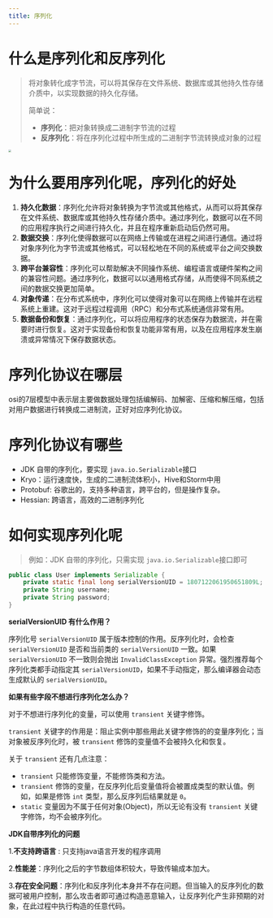 ```yaml
---
title: 序列化
---
```


# 什么是序列化和反序列化

>将对象转化成字节流，可以将其保存在文件系统、数据库或其他持久性存储介质中，以实现数据的持久化存储。
>
>简单说：
>
>- **序列化**：把对象转换成二进制字节流的过程
>- **反序列化**：将在序列化过程中所生成的二进制字节流转换成对象的过程

<img src="https://telegraph-image-2ni.pages.dev/file/1fff0f9d66252dbcbf26e.png" style="zoom:33%;" />



# 为什么要用序列化呢，序列化的好处

1. **持久化数据**：序列化允许将对象转换为字节流或其他格式，从而可以将其保存在文件系统、数据库或其他持久性存储介质中。通过序列化，数据可以在不同的应用程序执行之间进行持久化，并且在程序重新启动后仍然可用。
2. **数据交换**：序列化使得数据可以在网络上传输或在进程之间进行通信。通过将对象序列化为字节流或其他格式，可以轻松地在不同的系统或平台之间交换数据。
3. **跨平台兼容性**：序列化可以帮助解决不同操作系统、编程语言或硬件架构之间的兼容性问题。通过序列化，数据可以以通用格式存储，从而使得不同系统之间的数据交换更加简单。
4. **对象传递**：在分布式系统中，序列化可以使得对象可以在网络上传输并在远程系统上重建。这对于远程过程调用（RPC）和分布式系统通信非常有用。
5. **数据备份和恢复**：通过序列化，可以将应用程序的状态保存为数据流，并在需要时进行恢复。这对于实现备份和恢复功能非常有用，以及在应用程序发生崩溃或异常情况下保存数据状态。

# 序列化协议在哪层

osi的7层模型中表示层主要做数据处理包括编解码、加解密、压缩和解压缩，包括对用户数据进行转换成二进制流，正好对应序列化协议。

# 序列化协议有哪些

+ JDK 自带的序列化，要实现 `java.io.Serializable`接口
+ Kryo：运行速度快，生成的二进制流体积小，Hive和Storm中用
+ Protobuf: 谷歌出的，支持多种语言，跨平台的，但是操作复杂。
+ Hessian: 跨语言，高效的二进制序列化

# 如何实现序列化呢

>例如：JDK 自带的序列化，只需实现 `java.io.Serializable`接口即可

```java
public class User implements Serializable {
    private static final long serialVersionUID = 1807122061950651809L;
    private String username;
    private String password;
}
```

**serialVersionUID 有什么作用？**

序列化号 `serialVersionUID` 属于版本控制的作用。反序列化时，会检查 `serialVersionUID` 是否和当前类的 `serialVersionUID` 一致。如果 `serialVersionUID` 不一致则会抛出 `InvalidClassException` 异常。强烈推荐每个序列化类都手动指定其 `serialVersionUID`，如果不手动指定，那么编译器会动态生成默认的 `serialVersionUID`。

**如果有些字段不想进行序列化怎么办？**

对于不想进行序列化的变量，可以使用 `transient` 关键字修饰。

`transient` 关键字的作用是：阻止实例中那些用此关键字修饰的的变量序列化；当对象被反序列化时，被 `transient` 修饰的变量值不会被持久化和恢复。

关于 `transient` 还有几点注意：

- `transient` 只能修饰变量，不能修饰类和方法。
- `transient` 修饰的变量，在反序列化后变量值将会被置成类型的默认值。例如，如果是修饰 `int` 类型，那么反序列后结果就是 `0`。
- `static` 变量因为不属于任何对象(Object)，所以无论有没有 `transient` 关键字修饰，均不会被序列化。

**JDK自带序列化的问题**

1.**不支持跨语言** : 只支持java语言开发的程序调用

2.**性能差**：序列化之后的字节数组体积较大，导致传输成本加大。

3.**存在安全问题**：序列化和反序列化本身并不存在问题。但当输入的反序列化的数据可被用户控制，那么攻击者即可通过构造恶意输入，让反序列化产生非预期的对象，在此过程中执行构造的任意代码。






